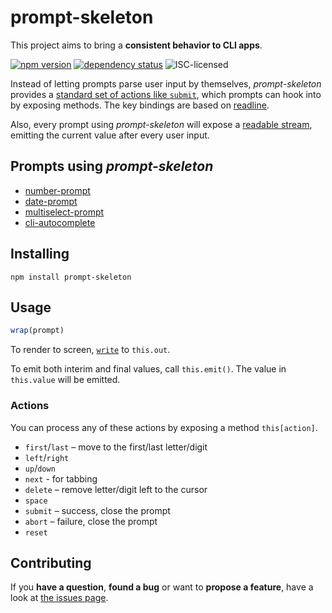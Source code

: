 # prompt-skeleton

This project aims to bring a **consistent behavior to CLI apps**.

[![npm version](https://img.shields.io/npm/v/prompt-skeleton.svg)](https://www.npmjs.com/package/prompt-skeleton)
[![dependency status](https://img.shields.io/david/derhuerst/prompt-skeleton.svg)](https://david-dm.org/derhuerst/prompt-skeleton#info=dependencies)
![ISC-licensed](https://img.shields.io/github/license/derhuerst/prompt-skeleton.svg)

Instead of letting prompts parse user input by themselves, *prompt-skeleton* provides a [standard set of actions like `submit`](#actions), which prompts can hook into by exposing methods. The key bindings are based on [readline](https://de.wikipedia.org/wiki/GNU_readline).

Also, every prompt using *prompt-skeleton* will expose a [readable stream](http://jannis-mbp.local:57444/Dash/hjthuzjx/nodejs/api/stream.html#stream_class_stream_readable), emitting the current value after every user input.


## Prompts using *prompt-skeleton*

- [number-prompt](https://github.com/derhuerst/number-prompt)
- [date-prompt](https://github.com/derhuerst/date-prompt)
- [multiselect-prompt](https://github.com/derhuerst/multiselect-prompt)
- [cli-autocomplete](https://github.com/derhuerst/cli-autocomplete)


## Installing

```
npm install prompt-skeleton
```


## Usage

```js
wrap(prompt)
```

To render to screen, [`write`](http://jannis-mbp.local:57444/Dash/hjthuzjx/nodejs/api/stream.html#stream_writable_write_chunk_encoding_callback) to `this.out`.

To emit both interim and final values, call `this.emit()`. The value in `this.value` will be emitted.

### Actions

You can process any of these actions by exposing a method `this[action]`.

- `first`/`last` – move to the first/last letter/digit
- `left`/`right`
- `up`/`down`
- `next` - for tabbing
- `delete` – remove letter/digit left to the cursor
- `space`
- `submit` – success, close the prompt
- `abort` – failure, close the prompt
- `reset`


## Contributing

If you **have a question**, **found a bug** or want to **propose a feature**, have a look at [the issues page](https://github.com/derhuerst/prompt-skeleton/issues).
